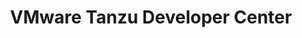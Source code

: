 ---
title: "VMware Tanzu Developer Center"
linkTitle: "VMware Tanzu Developer Center"
description: "VMware Tanzu Developer Center provides Platform engineers, automation experts, and developers with resources from our community. Our developer advocates are here to share their expertise so you can discover best practices, learn new technologies and stay up to date with the latest tools."
tagline: "Learn from the experts"
featured: 
- "guides/serverless-spring"
- "blog/circuit-breaker-pattern-c-sharp"
- "guides/deconstructing-the-monolith"
---